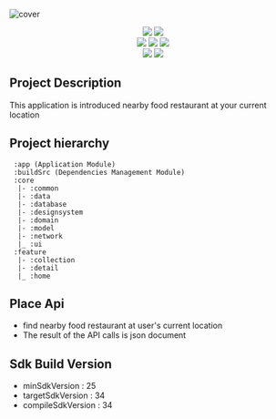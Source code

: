 ![cover](https://github.com/KanuKim97/whats_eat/assets/74421057/ee505a51-86b5-4c30-8b57-0784ba727d37)
<div align="center">
<img src="https://img.shields.io/badge/Android_sdk_version-25%2B-3DDC84?style=flat&logo=android&logoColor=white"/>
<img src="https://img.shields.io/badge/Gradle_version-8.2.0-02303A?style=flat&logo=gradle&logoColor=white"/>
<br>
<img src="https://img.shields.io/badge/Kotlin_version-1.9.10-7F52FF?style=flat&logo=Kotlin&logoColor=white"/>
<img src="https://img.shields.io/badge/Kotlin-Flow_API-7F52FF?style=flat&logo=Kotlin&logoColor=white"/>
<img src="https://img.shields.io/badge/Annotation_Processor-Kotlin_ksp-7F52FF?style=flat"/>
<br>
<img src="https://img.shields.io/badge/Dagger--Hilt_version-2.49-3DDC84?style=flat"/>
<img src="https://img.shields.io/badge/Jetpack_Compose_version-1.5.3-4285F4?style=flat&logo=jetpackcompose&logoColor=white"/>
</div>

## Project Description
This application is introduced nearby food restaurant at your current location

## Project hierarchy
```
 :app (Application Module)
 :buildSrc (Dependencies Management Module)
 :core
  |- :common 
  |- :data
  |- :database
  |- :designsystem
  |- :domain
  |- :model
  |- :network
  |_ :ui
 :feature
  |- :collection 
  |- :detail
  |_ :home
```

## Place Api
 - find nearby food restaurant at user's current location
 - The result of the API calls is json document
  
## Sdk Build Version
 - minSdkVersion : 25
 - targetSdkVersion : 34
 - compileSdkVersion : 34
